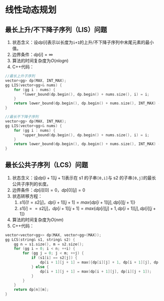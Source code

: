 # 线性动态规划

## 最长上升/不下降子序列（LIS）问题

1. 状态含义：设$dp[i]$表示以长度为`i+1`的上升/不下降子序列中末尾元素的最小值。
2. 边界条件：$dp[i]=\infty$
3. 算法的时间复杂度为$O(nlogn)$
4. C++代码：

```cpp
//最长上升子序列
vector<gg> dp(MAX, INT_MAX);
gg LIS(vector<gg>& nums) {
    for (gg i : nums) {
        *lower_bound(dp.begin(), dp.begin() + nums.size(), i) = i;
    }
    return lower_bound(dp.begin(), dp.begin() + nums.size(), INT_MAX) - dp.begin();
}
```

```cpp
//最长不下降子序列
vector<gg> dp(MAX, INT_MAX);
gg LIS(vector<gg>& nums) {
    for (gg i : nums) {
        *upper_bound(dp.begin(), dp.begin() + nums.size(), i) = i;
    }
    return lower_bound(dp.begin(), dp.begin() + nums.size(), INT_MAX) - dp.begin();
}
```

## 最长公共子序列（LCS）问题

1. 状态含义：设$dp[i+1][j+1]$表示在 s1 的子串`[0,i]`与 s2 的子串`[0,j]`的最长公共子序列的长度。
2. 边界条件：$dp[i][0]=0，dp[0][j]=0$
3. 状态转移方程：
   1. $s1[i]!=s2[j]，dp[i+1][j+1]=max\{dp[i+1][j],dp[i][j+1]\}$
   2. $s1[i]==s2[j]，dp[i+1][j+1]=max\{dp[i][j]+1,dp[i+1][j],dp[i][j+1]\}$
4. 算法的时间复杂度为$O(nm)$
5. C++代码：

```cpp
vector<vector<gg>> dp(MAX, vector<gg>(MAX));
gg LCS(string& s1, string& s2) {
    gg n = s1.size(), m = s2.size();
    for (gg i = 0; i < n; ++i) {
        for (gg j = 0; j < m; ++j) {
            if (s1[i] == s2[j]) {
                dp[i + 1][j + 1] = max({dp[i][j] + 1, dp[i + 1][j], dp[i][j + 1]});
            } else {
                dp[i + 1][j + 1] = max(dp[i + 1][j], dp[i][j + 1]);
            }
        }
    }
    return dp[n][m];
}
```